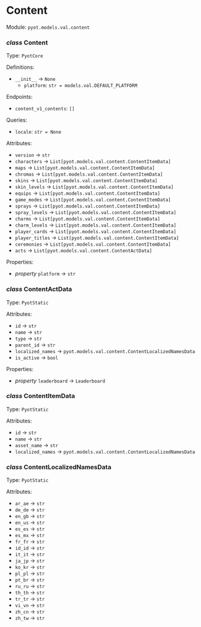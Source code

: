 # Content 

Module: `pyot.models.val.content` 

### _class_ Content

Type: `PyotCore` 

Definitions: 
* `__init__` -> `None` 
  * `platform`: `str = models.val.DEFAULT_PLATFORM` 

Endpoints: 
* `content_v1_contents`: `[]` 

Queries: 
* `locale`: `str = None` 

Attributes: 
* `version` -> `str` 
* `characters` -> `List[pyot.models.val.content.ContentItemData]` 
* `maps` -> `List[pyot.models.val.content.ContentItemData]` 
* `chromas` -> `List[pyot.models.val.content.ContentItemData]` 
* `skins` -> `List[pyot.models.val.content.ContentItemData]` 
* `skin_levels` -> `List[pyot.models.val.content.ContentItemData]` 
* `equips` -> `List[pyot.models.val.content.ContentItemData]` 
* `game_modes` -> `List[pyot.models.val.content.ContentItemData]` 
* `sprays` -> `List[pyot.models.val.content.ContentItemData]` 
* `spray_levels` -> `List[pyot.models.val.content.ContentItemData]` 
* `charms` -> `List[pyot.models.val.content.ContentItemData]` 
* `charm_levels` -> `List[pyot.models.val.content.ContentItemData]` 
* `player_cards` -> `List[pyot.models.val.content.ContentItemData]` 
* `player_titles` -> `List[pyot.models.val.content.ContentItemData]` 
* `ceremonies` -> `List[pyot.models.val.content.ContentItemData]` 
* `acts` -> `List[pyot.models.val.content.ContentActData]` 

Properties: 
* _property_ `platform` -> `str` 


### _class_ ContentActData

Type: `PyotStatic` 

Attributes: 
* `id` -> `str` 
* `name` -> `str` 
* `type` -> `str` 
* `parent_id` -> `str` 
* `localized_names` -> `pyot.models.val.content.ContentLocalizedNamesData` 
* `is_active` -> `bool` 

Properties: 
* _property_ `leaderboard` -> `Leaderboard` 


### _class_ ContentItemData

Type: `PyotStatic` 

Attributes: 
* `id` -> `str` 
* `name` -> `str` 
* `asset_name` -> `str` 
* `localized_names` -> `pyot.models.val.content.ContentLocalizedNamesData` 


### _class_ ContentLocalizedNamesData

Type: `PyotStatic` 

Attributes: 
* `ar_ae` -> `str` 
* `de_de` -> `str` 
* `en_gb` -> `str` 
* `en_us` -> `str` 
* `es_es` -> `str` 
* `es_mx` -> `str` 
* `fr_fr` -> `str` 
* `id_id` -> `str` 
* `it_it` -> `str` 
* `ja_jp` -> `str` 
* `ko_kr` -> `str` 
* `pl_pl` -> `str` 
* `pt_br` -> `str` 
* `ru_ru` -> `str` 
* `th_th` -> `str` 
* `tr_tr` -> `str` 
* `vi_vn` -> `str` 
* `zh_cn` -> `str` 
* `zh_tw` -> `str` 


